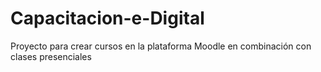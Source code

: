 # Capacitacion-e-Digital
Proyecto para crear cursos en la plataforma Moodle en combinación con clases presenciales
